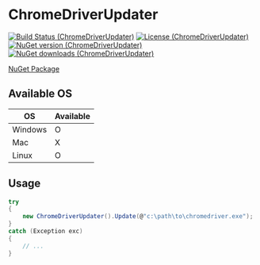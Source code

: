 # ChromeDriverUpdater

[![Build Status (ChromeDriverUpdater)](https://github.com/hyo-seong/chromedriverupdater/workflows/Test/badge.svg)](https://github.com/hyo-seong/chromedriverupdater/actions)
[![License (ChromeDriverUpdater)](https://img.shields.io/github/license/Hyo-Seong/chromedriverupdater)](https://github.com/Hyo-Seong/ChromeDriverUpdater/blob/main/LICENSE.md)
[![NuGet version (ChromeDriverUpdater)](https://img.shields.io/nuget/v/ChromeDriverUpdater.svg)](https://www.nuget.org/packages/ChromeDriverUpdater/)
[![NuGet downloads (ChromeDriverUpdater)](https://img.shields.io/nuget/dt/ChromeDriverUpdater.svg)](https://www.nuget.org/packages/ChromeDriverUpdater/)

[NuGet Package](https://www.nuget.org/packages/ChromeDriverUpdater)

## Available OS
OS | Available
----|----
Windows|O
Mac|X
Linux|O

## Usage

```csharp
try
{
    new ChromeDriverUpdater().Update(@"c:\path\to\chromedriver.exe");
}
catch (Exception exc)
{
    // ...
}

